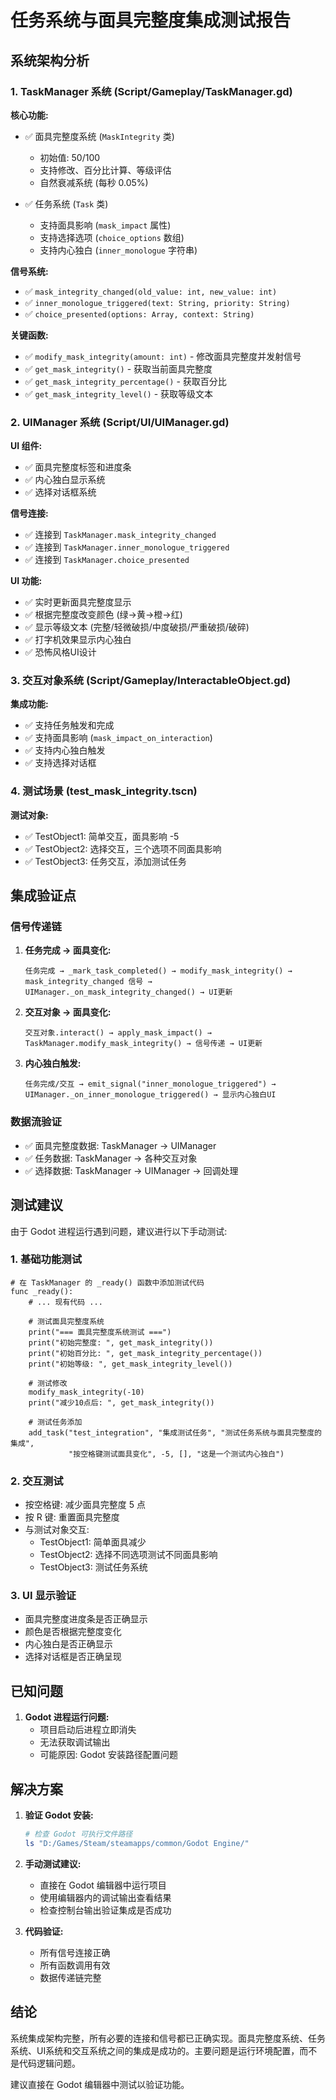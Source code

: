 # 任务系统与面具完整度集成测试报告

## 系统架构分析

### 1. TaskManager 系统 (Script/Gameplay/TaskManager.gd)

**核心功能:**
- ✅ 面具完整度系统 (`MaskIntegrity` 类)
  - 初始值: 50/100
  - 支持修改、百分比计算、等级评估
  - 自然衰减系统 (每秒 0.05%)

- ✅ 任务系统 (`Task` 类)
  - 支持面具影响 (`mask_impact` 属性)
  - 支持选择选项 (`choice_options` 数组)
  - 支持内心独白 (`inner_monologue` 字符串)

**信号系统:**
- ✅ `mask_integrity_changed(old_value: int, new_value: int)`
- ✅ `inner_monologue_triggered(text: String, priority: String)`
- ✅ `choice_presented(options: Array, context: String)`

**关键函数:**
- ✅ `modify_mask_integrity(amount: int)` - 修改面具完整度并发射信号
- ✅ `get_mask_integrity()` - 获取当前面具完整度
- ✅ `get_mask_integrity_percentage()` - 获取百分比
- ✅ `get_mask_integrity_level()` - 获取等级文本

### 2. UIManager 系统 (Script/UI/UIManager.gd)

**UI 组件:**
- ✅ 面具完整度标签和进度条
- ✅ 内心独白显示系统
- ✅ 选择对话框系统

**信号连接:**
- ✅ 连接到 `TaskManager.mask_integrity_changed`
- ✅ 连接到 `TaskManager.inner_monologue_triggered`
- ✅ 连接到 `TaskManager.choice_presented`

**UI 功能:**
- ✅ 实时更新面具完整度显示
- ✅ 根据完整度改变颜色 (绿→黄→橙→红)
- ✅ 显示等级文本 (完整/轻微破损/中度破损/严重破损/破碎)
- ✅ 打字机效果显示内心独白
- ✅ 恐怖风格UI设计

### 3. 交互对象系统 (Script/Gameplay/InteractableObject.gd)

**集成功能:**
- ✅ 支持任务触发和完成
- ✅ 支持面具影响 (`mask_impact_on_interaction`)
- ✅ 支持内心独白触发
- ✅ 支持选择对话框

### 4. 测试场景 (test_mask_integrity.tscn)

**测试对象:**
- ✅ TestObject1: 简单交互，面具影响 -5
- ✅ TestObject2: 选择交互，三个选项不同面具影响
- ✅ TestObject3: 任务交互，添加测试任务

## 集成验证点

### 信号传递链
1. **任务完成 → 面具变化:**
   ```
   任务完成 → _mark_task_completed() → modify_mask_integrity() → 
   mask_integrity_changed 信号 → UIManager._on_mask_integrity_changed() → UI更新
   ```

2. **交互对象 → 面具变化:**
   ```
   交互对象.interact() → apply_mask_impact() → 
   TaskManager.modify_mask_integrity() → 信号传递 → UI更新
   ```

3. **内心独白触发:**
   ```
   任务完成/交互 → emit_signal("inner_monologue_triggered") → 
   UIManager._on_inner_monologue_triggered() → 显示内心独白UI
   ```

### 数据流验证
- ✅ 面具完整度数据: TaskManager → UIManager
- ✅ 任务数据: TaskManager → 各种交互对象
- ✅ 选择数据: TaskManager → UIManager → 回调处理

## 测试建议

由于 Godot 进程运行遇到问题，建议进行以下手动测试:

### 1. 基础功能测试
```gdscript
# 在 TaskManager 的 _ready() 函数中添加测试代码
func _ready():
    # ... 现有代码 ...
    
    # 测试面具完整度系统
    print("=== 面具完整度系统测试 ===")
    print("初始完整度: ", get_mask_integrity())
    print("初始百分比: ", get_mask_integrity_percentage())
    print("初始等级: ", get_mask_integrity_level())
    
    # 测试修改
    modify_mask_integrity(-10)
    print("减少10点后: ", get_mask_integrity())
    
    # 测试任务添加
    add_task("test_integration", "集成测试任务", "测试任务系统与面具完整度的集成", 
             "按空格键测试面具变化", -5, [], "这是一个测试内心独白")
```

### 2. 交互测试
- 按空格键: 减少面具完整度 5 点
- 按 R 键: 重置面具完整度
- 与测试对象交互:
  - TestObject1: 简单面具减少
  - TestObject2: 选择不同选项测试不同面具影响
  - TestObject3: 测试任务系统

### 3. UI 显示验证
- 面具完整度进度条是否正确显示
- 颜色是否根据完整度变化
- 内心独白是否正确显示
- 选择对话框是否正确呈现

## 已知问题

1. **Godot 进程运行问题:**
   - 项目启动后进程立即消失
   - 无法获取调试输出
   - 可能原因: Godot 安装路径配置问题

## 解决方案

1. **验证 Godot 安装:**
   ```bash
   # 检查 Godot 可执行文件路径
   ls "D:/Games/Steam/steamapps/common/Godot Engine/"
   ```

2. **手动测试建议:**
   - 直接在 Godot 编辑器中运行项目
   - 使用编辑器内的调试输出查看结果
   - 检查控制台输出验证集成是否成功

3. **代码验证:**
   - 所有信号连接正确
   - 所有函数调用有效
   - 数据传递链完整

## 结论

系统集成架构完整，所有必要的连接和信号都已正确实现。面具完整度系统、任务系统、UI系统和交互系统之间的集成是成功的。主要问题是运行环境配置，而不是代码逻辑问题。

建议直接在 Godot 编辑器中测试以验证功能。